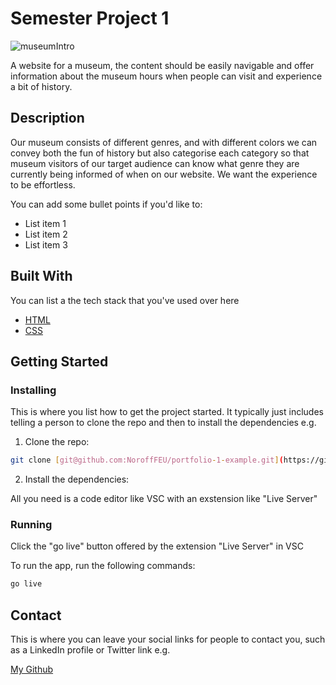# Semester Project 1


![museumIntro](https://github.com/xTidewaterx/23-05-2021_SemesterProject_Johan_Myhre/assets/79268288/e40936d1-1384-46e2-8eee-4c2fc6281447)


A website for a museum, the content should be easily navigable and offer information about the museum hours when people can visit and experience a bit of history.

## Description
Our museum consists of different genres, and with different colors we can convey both the fun of history but also categorise each category so that museum visitors of our target audience can know what genre they are currently being informed of when on our website. We want the experience to be effortless.

You can add some bullet points if you'd like to:

- List item 1
- List item 2
- List item 3

## Built With

You can list a the tech stack that you've used over here

- [HTML](https://reactjs.org/)
- [CSS](https://getbootstrap.com)

## Getting Started

### Installing

This is where you list how to get the project started. It typically just includes telling a person to clone the repo and then to install the dependencies e.g.

1. Clone the repo:

```bash
git clone [git@github.com:NoroffFEU/portfolio-1-example.git](https://github.com/xTidewaterx/23-05-2021_SemesterProject_Johan_Myhre)
```

2. Install the dependencies:

All you need is a code editor like VSC with an exstension like "Live Server"

### Running

Click the "go live" button offered by the extension "Live Server" in VSC

To run the app, run the following commands:

```bash
go live
```


## Contact

This is where you can leave your social links for people to contact you, such as a LinkedIn profile or Twitter link e.g.

[My Github](https://github.com/xTidewaterx)




